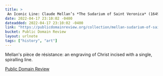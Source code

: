 ```yaml
---
title: > 
 An Iconic Line: Claude Mellan’s *The Sudarium of Saint Veronica* (1649)
date: 2022-04-17 23:10:02 -0400
dateadded: 2022-04-17 23:10:02 -0400
link: "https://publicdomainreview.org/collection/mellan-sudarium-of-saint-veronica"
bucket: Public Domain Review
layout: urlnote
tags: ["history", "art"]
--- 
```

Mellan's pièce de résistance: an engraving of Christ incised with a single, spiralling line. 
 <!-- end excerpt --> 
<div class='bucket'><a class='internal-link' href='/buckets/public-domain-review'>Public Domain Review</a></div> 
